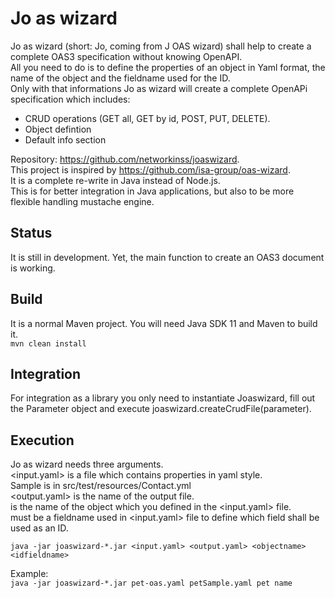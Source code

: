 # Jo as wizard

Jo as wizard (short: Jo, coming from J OAS wizard) shall help to create a complete OAS3 specification without knowing
OpenAPI.    
All you need to do is to define the properties of an object in Yaml format, the name of the object and the fieldname
used for the ID.  
Only with that informations Jo as wizard will create a complete OpenAPi specification which includes:

* CRUD operations (GET all, GET by id, POST, PUT, DELETE).
* Object defintion
* Default info section

Repository: https://github.com/networkinss/joaswizard.  
This project is inspired by https://github.com/isa-group/oas-wizard.  
It is a complete re-write in Java instead of Node.js.  
This is for better integration in Java applications, but also to be more flexible handling mustache engine.

## Status

It is still in development. Yet, the main function to create an OAS3 document is working.

## Build

It is a normal Maven project. You will need Java SDK 11 and Maven to build it.  
`mvn clean install`

## Integration

For integration as a library you only need to instantiate Joaswizard, fill out the Parameter object and execute
joaswizard.createCrudFile(parameter).

## Execution

Jo as wizard needs three arguments.  
<input.yaml> is a file which contains properties in yaml style.    
Sample is in src/test/resources/Contact.yml  
<output.yaml> is the name of the output file.  
<objectname> is the name of the object which you defined in the <input.yaml> file.  
<idfieldname> must be a fieldname used in <input.yaml> file to define which field shall be used as an ID.

`java -jar joaswizard-*.jar <input.yaml> <output.yaml> <objectname> <idfieldname>  `

Example:  
`java -jar joaswizard-*.jar pet-oas.yaml petSample.yaml pet name`